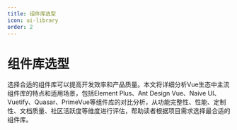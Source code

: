 ```yaml
---
title: 组件库选型
icon: ui-library
order: 2
---
```


# 组件库选型

选择合适的组件库可以提高开发效率和产品质量。本文将详细分析Vue生态中主流组件库的特点和适用场景，包括Element Plus、Ant Design Vue、Naive UI、Vuetify、Quasar、PrimeVue等组件库的对比分析，从功能完整性、性能、定制性、文档质量、社区活跃度等维度进行评估，帮助读者根据项目需求选择最合适的组件库。
